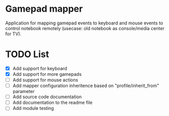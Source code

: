 # Gamepad mapper
Application for mapping gamepad events to keyboard and mouse events to control notebook remotely (usecase: old notebook as console/media center for TV).

# TODO List
- [x] Add support for keyboard
- [x] Add support for more gamepads
- [ ] Add support for mouse actions
- [ ] Add mapper configuration inheritence based on "profile/inherit_from" parameter
- [ ] Add source code documentation
- [ ] Add documentation to the readme file
- [ ] Add module testing